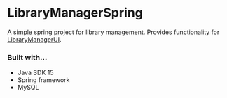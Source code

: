 # LibraryManagerSpring
A simple spring project for library management. Provides functionality for [LibraryManagerUI](https://github.com/ronalynn/LibraryManagerUi).

### Built with...
* Java SDK 15
* Spring framework
* MySQL
